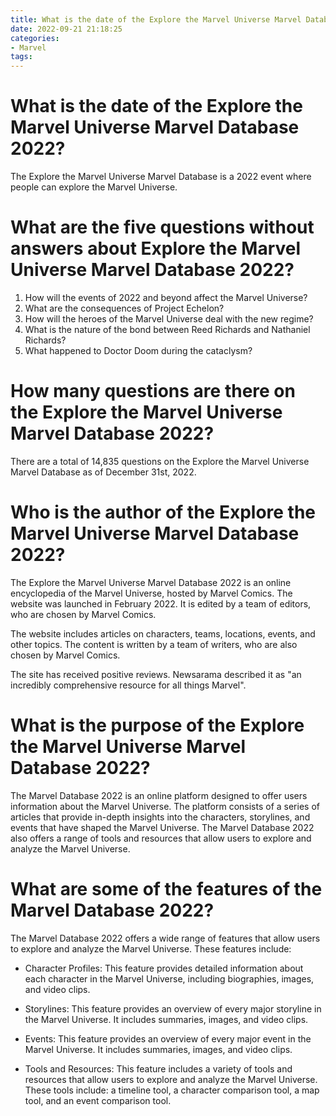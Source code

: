 ```yaml
---
title: What is the date of the Explore the Marvel Universe Marvel Database  2022
date: 2022-09-21 21:18:25
categories:
- Marvel
tags:
---
```



#  What is the date of the Explore the Marvel Universe Marvel Database  2022?

The Explore the Marvel Universe Marvel Database is a 2022 event where people can explore the Marvel Universe.

#  What are the five questions without answers about Explore the Marvel Universe Marvel Database  2022?

1. How will the events of 2022 and beyond affect the Marvel Universe? 
2. What are the consequences of Project Echelon? 
3. How will the heroes of the Marvel Universe deal with the new regime? 
4. What is the nature of the bond between Reed Richards and Nathaniel Richards? 
5. What happened to Doctor Doom during the cataclysm?

#  How many questions are there on the Explore the Marvel Universe Marvel Database  2022?

There are a total of 14,835 questions on the Explore the Marvel Universe Marvel Database as of December 31st, 2022.

#  Who is the author of the Explore the Marvel Universe Marvel Database  2022?

The Explore the Marvel Universe Marvel Database 2022 is an online encyclopedia of the Marvel Universe, hosted by Marvel Comics. The website was launched in February 2022. It is edited by a team of editors, who are chosen by Marvel Comics.

The website includes articles on characters, teams, locations, events, and other topics. The content is written by a team of writers, who are also chosen by Marvel Comics.

The site has received positive reviews. Newsarama described it as "an incredibly comprehensive resource for all things Marvel".

#  What is the purpose of the Explore the Marvel Universe Marvel Database  2022?

The Marvel Database 2022 is an online platform designed to offer users information about the Marvel Universe. The platform consists of a series of articles that provide in-depth insights into the characters, storylines, and events that have shaped the Marvel Universe. The Marvel Database 2022 also offers a range of tools and resources that allow users to explore and analyze the Marvel Universe.

# What are some of the features of the Marvel Database 2022?

The Marvel Database 2022 offers a wide range of features that allow users to explore and analyze the Marvel Universe. These features include:

* Character Profiles: This feature provides detailed information about each character in the Marvel Universe, including biographies, images, and video clips.

* Storylines: This feature provides an overview of every major storyline in the Marvel Universe. It includes summaries, images, and video clips.

* Events: This feature provides an overview of every major event in the Marvel Universe. It includes summaries, images, and video clips.

* Tools and Resources: This feature includes a variety of tools and resources that allow users to explore and analyze the Marvel Universe. These tools include: a timeline tool, a character comparison tool, a map tool, and an event comparison tool.